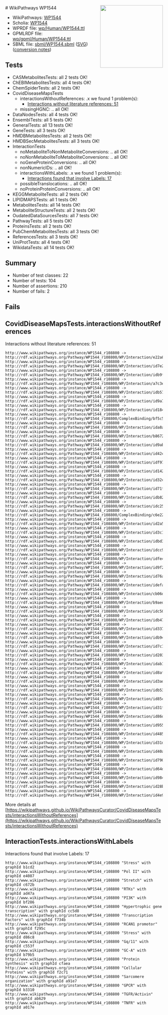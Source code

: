 <img style="float: right; width: 200px" src="../logo.png" />
# WikiPathways WP1544

* WikiPathways: [WP1544](https://identifiers.org/wikipathways:WP1544)
* Scholia: [WP1544](https://scholia.toolforge.org/wikipathways/WP1544)
* WPRDF file: [wp/Human/WP1544.ttl](../wp/Human/WP1544.ttl)
* GPMLRDF file: [wp/gpml/Human/WP1544.ttl](../wp/gpml/Human/WP1544.ttl)
* SBML file: [sbml/WP1544.sbml](../sbml/WP1544.sbml) ([SVG](../sbml/WP1544.svg)) ([conversion notes](../sbml/WP1544.txt))

## Tests
* CASMetabolitesTests: all 2 tests OK!
* ChEBIMetabolitesTests: all 4 tests OK!
* ChemSpiderTests: all 2 tests OK!
* CovidDiseaseMapsTests
    * interactionsWithoutReferences: .x we found 1 problem(s):
        * [Interactions without literature references: 51](#9701cd5e)
    * missingHGNC: .. all OK!
* DataNodesTests: all 4 tests OK!
* EnsemblTests: all 5 tests OK!
* GeneralTests: all 13 tests OK!
* GeneTests: all 3 tests OK!
* HMDBMetabolitesTests: all 2 tests OK!
* HMDBSecMetabolitesTests: all 3 tests OK!
* InteractionTests
    * noMetaboliteToNonMetaboliteConversions: .. all OK!
    * noNonMetaboliteToMetaboliteConversions: .. all OK!
    * noGeneProteinConversions: .. all OK!
    * nonNumericIDs: .. all OK!
    * interactionsWithLabels: .x we found 1 problem(s):
        * [Interactions found that involve Labels: 17](#fe97a8bf)
    * possibleTranslocations: .. all OK!
    * noProteinProteinConversions: .. all OK!
* KEGGMetaboliteTests: all 2 tests OK!
* LIPIDMAPSTests: all 1 tests OK!
* MetabolitesTests: all 14 tests OK!
* MetaboliteStructureTests: all 2 tests OK!
* OudatedDataSourcesTests: all 7 tests OK!
* PathwayTests: all 5 tests OK!
* ProteinsTests: all 2 tests OK!
* PubChemMetabolitesTests: all 3 tests OK!
* ReferencesTests: all 3 tests OK!
* UniProtTests: all 4 tests OK!
* WikidataTests: all 14 tests OK!


## Summary

* Number of test classes: 22
* Number of tests: 104
* Number of assertions: 210
* Number of fails: 2

## Fails

<a name="9701cd5e" />

## CovidDiseaseMapsTests.interactionsWithoutReferences

Interactions without literature references: 51
```
http://www.wikipathways.org/instance/WP1544_r108800 -> http://rdf.wikipathways.org/Pathway/WP1544_r108800/WP/Interaction/e22a8
http://www.wikipathways.org/instance/WP1544_r108800 -> http://rdf.wikipathways.org/Pathway/WP1544_r108800/WP/Interaction/id7e2758cb
http://www.wikipathways.org/instance/WP1544_r108800 -> http://rdf.wikipathways.org/Pathway/WP1544_r108800/WP/Interaction/idb9f9fc28
http://www.wikipathways.org/instance/WP1544_r108800 -> http://rdf.wikipathways.org/Pathway/WP1544_r108800/WP/Interaction/a7c3e
http://www.wikipathways.org/instance/WP1544_r108800 -> http://rdf.wikipathways.org/Pathway/WP1544_r108800/WP/Interaction/idb5726d24
http://www.wikipathways.org/instance/WP1544_r108800 -> http://rdf.wikipathways.org/Pathway/WP1544_r108800/WP/Interaction/id9a787cc4
http://www.wikipathways.org/instance/WP1544_r108800 -> http://rdf.wikipathways.org/Pathway/WP1544_r108800/WP/Interaction/id18439d52
http://www.wikipathways.org/instance/WP1544_r108800 -> http://rdf.wikipathways.org/Pathway/WP1544_r108800/ComplexBinding/bf5c5
http://www.wikipathways.org/instance/WP1544_r108800 -> http://rdf.wikipathways.org/Pathway/WP1544_r108800/WP/Interaction/ida8a220e0
http://www.wikipathways.org/instance/WP1544_r108800 -> http://rdf.wikipathways.org/Pathway/WP1544_r108800/WP/Interaction/b8672
http://www.wikipathways.org/instance/WP1544_r108800 -> http://rdf.wikipathways.org/Pathway/WP1544_r108800/WP/Interaction/id9ab92a48
http://www.wikipathways.org/instance/WP1544_r108800 -> http://rdf.wikipathways.org/Pathway/WP1544_r108800/WP/Interaction/id42c9747f
http://www.wikipathways.org/instance/WP1544_r108800 -> http://rdf.wikipathways.org/Pathway/WP1544_r108800/WP/Interaction/idf97584d9
http://www.wikipathways.org/instance/WP1544_r108800 -> http://rdf.wikipathways.org/Pathway/WP1544_r108800/WP/Interaction/id14228af5
http://www.wikipathways.org/instance/WP1544_r108800 -> http://rdf.wikipathways.org/Pathway/WP1544_r108800/WP/Interaction/id32c5e95d
http://www.wikipathways.org/instance/WP1544_r108800 -> http://rdf.wikipathways.org/Pathway/WP1544_r108800/WP/Interaction/id71fe5e5d
http://www.wikipathways.org/instance/WP1544_r108800 -> http://rdf.wikipathways.org/Pathway/WP1544_r108800/WP/Interaction/idb828ea85
http://www.wikipathways.org/instance/WP1544_r108800 -> http://rdf.wikipathways.org/Pathway/WP1544_r108800/WP/Interaction/idc2597eb0
http://www.wikipathways.org/instance/WP1544_r108800 -> http://rdf.wikipathways.org/Pathway/WP1544_r108800/ComplexBinding/c6e22
http://www.wikipathways.org/instance/WP1544_r108800 -> http://rdf.wikipathways.org/Pathway/WP1544_r108800/WP/Interaction/id2a503b8a
http://www.wikipathways.org/instance/WP1544_r108800 -> http://rdf.wikipathways.org/Pathway/WP1544_r108800/WP/Interaction/id3c1c7c82
http://www.wikipathways.org/instance/WP1544_r108800 -> http://rdf.wikipathways.org/Pathway/WP1544_r108800/WP/Interaction/idbd3cc684
http://www.wikipathways.org/instance/WP1544_r108800 -> http://rdf.wikipathways.org/Pathway/WP1544_r108800/WP/Interaction/idcc9fd728
http://www.wikipathways.org/instance/WP1544_r108800 -> http://rdf.wikipathways.org/Pathway/WP1544_r108800/WP/Interaction/idfe433aeb
http://www.wikipathways.org/instance/WP1544_r108800 -> http://rdf.wikipathways.org/Pathway/WP1544_r108800/WP/Interaction/id9f263d32
http://www.wikipathways.org/instance/WP1544_r108800 -> http://rdf.wikipathways.org/Pathway/WP1544_r108800/WP/Interaction/id76ae3c19
http://www.wikipathways.org/instance/WP1544_r108800 -> http://rdf.wikipathways.org/Pathway/WP1544_r108800/WP/Interaction/idefa6522d
http://www.wikipathways.org/instance/WP1544_r108800 -> http://rdf.wikipathways.org/Pathway/WP1544_r108800/WP/Interaction/cb06d
http://www.wikipathways.org/instance/WP1544_r108800 -> http://rdf.wikipathways.org/Pathway/WP1544_r108800/WP/Interaction/b9aed
http://www.wikipathways.org/instance/WP1544_r108800 -> http://rdf.wikipathways.org/Pathway/WP1544_r108800/WP/Interaction/idc5036cd6
http://www.wikipathways.org/instance/WP1544_r108800 -> http://rdf.wikipathways.org/Pathway/WP1544_r108800/WP/Interaction/idb47d9f71
http://www.wikipathways.org/instance/WP1544_r108800 -> http://rdf.wikipathways.org/Pathway/WP1544_r108800/WP/Interaction/id33795401
http://www.wikipathways.org/instance/WP1544_r108800 -> http://rdf.wikipathways.org/Pathway/WP1544_r108800/WP/Interaction/idb94d2d79
http://www.wikipathways.org/instance/WP1544_r108800 -> http://rdf.wikipathways.org/Pathway/WP1544_r108800/WP/Interaction/id7c19f366
http://www.wikipathways.org/instance/WP1544_r108800 -> http://rdf.wikipathways.org/Pathway/WP1544_r108800/WP/Interaction/id2037ff21
http://www.wikipathways.org/instance/WP1544_r108800 -> http://rdf.wikipathways.org/Pathway/WP1544_r108800/WP/Interaction/idab116ac2
http://www.wikipathways.org/instance/WP1544_r108800 -> http://rdf.wikipathways.org/Pathway/WP1544_r108800/WP/Interaction/id8af3ba08
http://www.wikipathways.org/instance/WP1544_r108800 -> http://rdf.wikipathways.org/Pathway/WP1544_r108800/WP/Interaction/id3ad979c3
http://www.wikipathways.org/instance/WP1544_r108800 -> http://rdf.wikipathways.org/Pathway/WP1544_r108800/WP/Interaction/idb53952de
http://www.wikipathways.org/instance/WP1544_r108800 -> http://rdf.wikipathways.org/Pathway/WP1544_r108800/WP/Interaction/id85c613f5
http://www.wikipathways.org/instance/WP1544_r108800 -> http://rdf.wikipathways.org/Pathway/WP1544_r108800/WP/Interaction/id31fc888b
http://www.wikipathways.org/instance/WP1544_r108800 -> http://rdf.wikipathways.org/Pathway/WP1544_r108800/WP/Interaction/id86d288bf
http://www.wikipathways.org/instance/WP1544_r108800 -> http://rdf.wikipathways.org/Pathway/WP1544_r108800/WP/Interaction/id9556884c
http://www.wikipathways.org/instance/WP1544_r108800 -> http://rdf.wikipathways.org/Pathway/WP1544_r108800/WP/Interaction/id4855d5bf
http://www.wikipathways.org/instance/WP1544_r108800 -> http://rdf.wikipathways.org/Pathway/WP1544_r108800/WP/Interaction/id31d606fd
http://www.wikipathways.org/instance/WP1544_r108800 -> http://rdf.wikipathways.org/Pathway/WP1544_r108800/WP/Interaction/id40a99cd2
http://www.wikipathways.org/instance/WP1544_r108800 -> http://rdf.wikipathways.org/Pathway/WP1544_r108800/WP/Interaction/id7903f6a1
http://www.wikipathways.org/instance/WP1544_r108800 -> http://rdf.wikipathways.org/Pathway/WP1544_r108800/WP/Interaction/id64d92a6f
http://www.wikipathways.org/instance/WP1544_r108800 -> http://rdf.wikipathways.org/Pathway/WP1544_r108800/WP/Interaction/id9840998f
http://www.wikipathways.org/instance/WP1544_r108800 -> http://rdf.wikipathways.org/Pathway/WP1544_r108800/WP/Interaction/id28bfdd47
http://www.wikipathways.org/instance/WP1544_r108800 -> http://rdf.wikipathways.org/Pathway/WP1544_r108800/WP/Interaction/id4e9b28b3
```

More details at [https://wikipathways.github.io/WikiPathwaysCurator/CovidDiseaseMapsTests/interactionsWithoutReferences](https://wikipathways.github.io/WikiPathwaysCurator/CovidDiseaseMapsTests/interactionsWithoutReferences)

<a name="fe97a8bf" />

## InteractionTests.interactionsWithLabels

Interactions found that involve Labels: 17
```
http://www.wikipathways.org/instance/WP1544_r108800 "Stress" with graphId b1cd2
http://www.wikipathways.org/instance/WP1544_r108800 "Pol II" with graphId e4087
http://www.wikipathways.org/instance/WP1544_r108800 "Stretch" with graphId c672b
http://www.wikipathways.org/instance/WP1544_r108800 "RTKs" with graphId ad47a
http://www.wikipathways.org/instance/WP1544_r108800 "PI3K" with graphId bf286
http://www.wikipathways.org/instance/WP1544_r108800 "Hypertrophic gene transcription" with graphId cc5d8
http://www.wikipathways.org/instance/WP1544_r108800 "Transcription Factors" with graphId f734b
http://www.wikipathways.org/instance/WP1544_r108800 "RCAN1 promotor" with graphId f295c
http://www.wikipathways.org/instance/WP1544_r108800 "Stress" with graphId d86c8
http://www.wikipathways.org/instance/WP1544_r108800 "Gq/11" with graphId c553f
http://www.wikipathways.org/instance/WP1544_r108800 "GC-A" with graphId b79b5
http://www.wikipathways.org/instance/WP1544_r108800 "Protein Synthesis" with graphId cfaea
http://www.wikipathways.org/instance/WP1544_r108800 "Cellular Proteins" with graphId f2c71
http://www.wikipathways.org/instance/WP1544_r108800 "Sarcomere organization" with graphId a91e7
http://www.wikipathways.org/instance/WP1544_r108800 "GPCR" with graphId b3310
http://www.wikipathways.org/instance/WP1544_r108800 "TGFR/Activin" with graphId ab629
http://www.wikipathways.org/instance/WP1544_r108800 "TNFR" with graphId a017e
```


